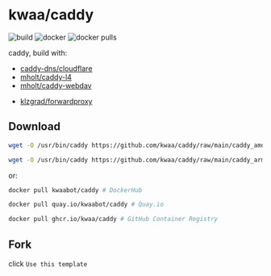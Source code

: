 # kwaa/caddy

![build](https://github.com/kwaa/caddy/actions/workflows/build.yml/badge.svg)
![docker](https://github.com/kwaa/caddy/actions/workflows/docker.yml/badge.svg)
![docker pulls](https://img.shields.io/docker/pulls/kwaabot/caddy.svg)

caddy, build with:

- [caddy-dns/cloudflare](https://github.com/caddy-dns/cloudflare)
- [mholt/caddy-l4](https://github.com/mholt/caddy-l4)
- [mholt/caddy-webdav](https://github.com/mholt/caddy-webdav)
<!-- - [lindenlab/caddy-s3-proxy](https://github.com/lindenlab/caddy-s3-proxy) -->
- [klzgrad/forwardproxy](https://github.com/klzgrad/forwardproxy)
<!-- - [kwaa/caddy2-proxyprotocol](https://github.com/kwaa/caddy2-proxyprotocol) -->

## Download

```bash
wget -O /usr/bin/caddy https://github.com/kwaa/caddy/raw/main/caddy_amd64 # amd64

wget -O /usr/bin/caddy https://github.com/kwaa/caddy/raw/main/caddy_arm64 # arm64
```

or:

```bash
docker pull kwaabot/caddy # DockerHub

docker pull quay.io/kwaabot/caddy # Quay.io

docker pull ghcr.io/kwaa/caddy # GitHub Container Registry
```

## Fork

click ```Use this template```
